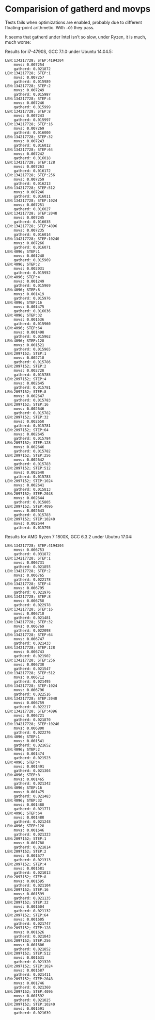 Comparision of gatherd and movps
=============

Tests fails when optimizations are enabled, probably due to different floating-point arithmetic. With `-O0` they pass.

It seems that gatherd under Intel isn't so slow, under Ryzen, it is much, much worse:


Results for i7-4790S, GCC 7.1.0 under Ubuntu 14.04.5:

    LEN:134217728; STEP:4194304
    	movs: 0.007254
    	gatherd: 0.021872
    LEN:134217728; STEP:1
    	movs: 0.007257
    	gatherd: 0.015989
    LEN:134217728; STEP:2
    	movs: 0.007249
    	gatherd: 0.015987
    LEN:134217728; STEP:4
    	movs: 0.007246
    	gatherd: 0.015999
    LEN:134217728; STEP:8
    	movs: 0.007243
    	gatherd: 0.015997
    LEN:134217728; STEP:16
    	movs: 0.007269
    	gatherd: 0.016000
    LEN:134217728; STEP:32
    	movs: 0.007243
    	gatherd: 0.016012
    LEN:134217728; STEP:64
    	movs: 0.007242
    	gatherd: 0.016018
    LEN:134217728; STEP:128
    	movs: 0.007263
    	gatherd: 0.016172
    LEN:134217728; STEP:256
    	movs: 0.007259
    	gatherd: 0.016213
    LEN:134217728; STEP:512
    	movs: 0.007246
    	gatherd: 0.016011
    LEN:134217728; STEP:1024
    	movs: 0.007251
    	gatherd: 0.016027
    LEN:134217728; STEP:2048
    	movs: 0.007245
    	gatherd: 0.016035
    LEN:134217728; STEP:4096
    	movs: 0.007235
    	gatherd: 0.016014
    LEN:134217728; STEP:10240
    	movs: 0.007266
    	gatherd: 0.016071
    LEN:4096; STEP:1
    	movs: 0.001248
    	gatherd: 0.015969
    LEN:4096; STEP:2
    	movs: 0.002031
    	gatherd: 0.015952
    LEN:4096; STEP:4
    	movs: 0.001249
    	gatherd: 0.015969
    LEN:4096; STEP:8
    	movs: 0.001419
    	gatherd: 0.015976
    LEN:4096; STEP:16
    	movs: 0.001475
    	gatherd: 0.016036
    LEN:4096; STEP:32
    	movs: 0.001536
    	gatherd: 0.015960
    LEN:4096; STEP:64
    	movs: 0.001498
    	gatherd: 0.015962
    LEN:4096; STEP:128
    	movs: 0.001521
    	gatherd: 0.015965
    LEN:2097152; STEP:1
    	movs: 0.002718
    	gatherd: 0.015786
    LEN:2097152; STEP:2
    	movs: 0.002728
    	gatherd: 0.015785
    LEN:2097152; STEP:4
    	movs: 0.002645
    	gatherd: 0.015781
    LEN:2097152; STEP:8
    	movs: 0.002647
    	gatherd: 0.015783
    LEN:2097152; STEP:16
    	movs: 0.002646
    	gatherd: 0.015782
    LEN:2097152; STEP:32
    	movs: 0.002650
    	gatherd: 0.015781
    LEN:2097152; STEP:64
    	movs: 0.002645
    	gatherd: 0.015784
    LEN:2097152; STEP:128
    	movs: 0.002646
    	gatherd: 0.015782
    LEN:2097152; STEP:256
    	movs: 0.002642
    	gatherd: 0.015783
    LEN:2097152; STEP:512
    	movs: 0.002640
    	gatherd: 0.015783
    LEN:2097152; STEP:1024
    	movs: 0.002641
    	gatherd: 0.015813
    LEN:2097152; STEP:2048
    	movs: 0.002644
    	gatherd: 0.015805
    LEN:2097152; STEP:4096
    	movs: 0.002643
    	gatherd: 0.015783
    LEN:2097152; STEP:10240
    	movs: 0.002644
    	gatherd: 0.015795

Results for AMD Ryzen 7 1800X, GCC 6.3.2 under Ubutnu 17.04:

    LEN:134217728; STEP:4194304
    	movs: 0.006753
    	gatherd: 0.031872
    LEN:134217728; STEP:1
    	movs: 0.006731
    	gatherd: 0.021855
    LEN:134217728; STEP:2
    	movs: 0.006765
    	gatherd: 0.022178
    LEN:134217728; STEP:4
    	movs: 0.006795
    	gatherd: 0.021976
    LEN:134217728; STEP:8
    	movs: 0.006758
    	gatherd: 0.022978
    LEN:134217728; STEP:16
    	movs: 0.006718
    	gatherd: 0.021481
    LEN:134217728; STEP:32
    	movs: 0.006769
    	gatherd: 0.022098
    LEN:134217728; STEP:64
    	movs: 0.006747
    	gatherd: 0.021433
    LEN:134217728; STEP:128
    	movs: 0.006743
    	gatherd: 0.021902
    LEN:134217728; STEP:256
    	movs: 0.006730
    	gatherd: 0.021547
    LEN:134217728; STEP:512
    	movs: 0.006712
    	gatherd: 0.021495
    LEN:134217728; STEP:1024
    	movs: 0.006796
    	gatherd: 0.022516
    LEN:134217728; STEP:2048
    	movs: 0.006759
    	gatherd: 0.022217
    LEN:134217728; STEP:4096
    	movs: 0.006721
    	gatherd: 0.021870
    LEN:134217728; STEP:10240
    	movs: 0.006800
    	gatherd: 0.022276
    LEN:4096; STEP:1
    	movs: 0.001541
    	gatherd: 0.021652
    LEN:4096; STEP:2
    	movs: 0.001474
    	gatherd: 0.021523
    LEN:4096; STEP:4
    	movs: 0.001491
    	gatherd: 0.021304
    LEN:4096; STEP:8
    	movs: 0.001465
    	gatherd: 0.021342
    LEN:4096; STEP:16
    	movs: 0.001475
    	gatherd: 0.021483
    LEN:4096; STEP:32
    	movs: 0.001488
    	gatherd: 0.021771
    LEN:4096; STEP:64
    	movs: 0.001480
    	gatherd: 0.021248
    LEN:4096; STEP:128
    	movs: 0.001646
    	gatherd: 0.021323
    LEN:2097152; STEP:1
    	movs: 0.001788
    	gatherd: 0.021814
    LEN:2097152; STEP:2
    	movs: 0.001677
    	gatherd: 0.021313
    LEN:2097152; STEP:4
    	movs: 0.001581
    	gatherd: 0.021013
    LEN:2097152; STEP:8
    	movs: 0.001595
    	gatherd: 0.021104
    LEN:2097152; STEP:16
    	movs: 0.001599
    	gatherd: 0.021135
    LEN:2097152; STEP:32
    	movs: 0.001604
    	gatherd: 0.021132
    LEN:2097152; STEP:64
    	movs: 0.001605
    	gatherd: 0.021747
    LEN:2097152; STEP:128
    	movs: 0.001626
    	gatherd: 0.021843
    LEN:2097152; STEP:256
    	movs: 0.001606
    	gatherd: 0.021852
    LEN:2097152; STEP:512
    	movs: 0.001631
    	gatherd: 0.021320
    LEN:2097152; STEP:1024
    	movs: 0.001587
    	gatherd: 0.021411
    LEN:2097152; STEP:2048
    	movs: 0.001746
    	gatherd: 0.021360
    LEN:2097152; STEP:4096
    	movs: 0.001592
    	gatherd: 0.021025
    LEN:2097152; STEP:10240
    	movs: 0.001591
    	gatherd: 0.021639
